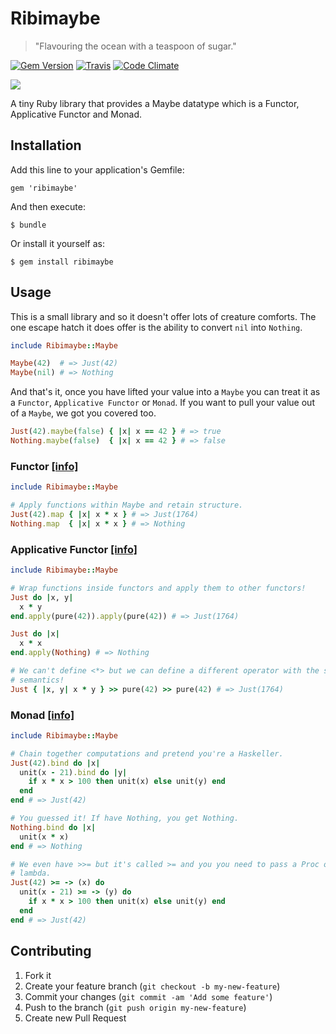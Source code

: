 # Ribimaybe

> "Flavouring the ocean with a teaspoon of sugar."

[![Gem Version](https://badge.fury.io/rb/ribimaybe.svg)](http://badge.fury.io/rb/ribimaybe)
[![Travis](https://travis-ci.org/mcfilib/ribimaybe.svg?branch=master)](http://travis-ci.org/mcfilib/ribimaybe)
[![Code Climate](https://codeclimate.com/github/mcfilib/ribimaybe.png)](https://codeclimate.com/github/mcfilib/ribimaybe)

![](maybe.gif)

A tiny Ruby library that provides a Maybe datatype which is a Functor,
Applicative Functor and Monad.

## Installation

Add this line to your application's Gemfile:

    gem 'ribimaybe'

And then execute:

    $ bundle

Or install it yourself as:

    $ gem install ribimaybe

## Usage

This is a small library and so it doesn't offer lots of creature comforts. The
one escape hatch it does offer is the ability to convert `nil` into `Nothing`.

``` ruby
include Ribimaybe::Maybe

Maybe(42)  # => Just(42)
Maybe(nil) # => Nothing
```

And that's it, once you have lifted your value into a `Maybe` you can treat it
as a `Functor`, `Applicative Functor` or `Monad`. If you want to pull your value
out of a `Maybe`, we got you covered too.

``` ruby
Just(42).maybe(false) { |x| x == 42 } # => true
Nothing.maybe(false)  { |x| x == 42 } # => false
```

### Functor [\[info\]](http://learnyouahaskell.com/functors-applicative-functors-and-monoids)

``` ruby
include Ribimaybe::Maybe

# Apply functions within Maybe and retain structure.
Just(42).map { |x| x * x } # => Just(1764)
Nothing.map  { |x| x * x } # => Nothing
```

### Applicative Functor [\[info\]](http://learnyouahaskell.com/functors-applicative-functors-and-monoids)

``` ruby
include Ribimaybe::Maybe

# Wrap functions inside functors and apply them to other functors!
Just do |x, y|
  x * y
end.apply(pure(42)).apply(pure(42)) # => Just(1764)

Just do |x|
  x * x
end.apply(Nothing) # => Nothing

# We can't define <*> but we can define a different operator with the same
# semantics!
Just { |x, y| x * y } >> pure(42) >> pure(42) # => Just(1764)
```

### Monad [\[info\]](http://www.learnyouahaskell.com/a-fistful-of-monads)

``` ruby
include Ribimaybe::Maybe

# Chain together computations and pretend you're a Haskeller.
Just(42).bind do |x|
  unit(x - 21).bind do |y|
    if x * x > 100 then unit(x) else unit(y) end
  end
end # => Just(42)

# You guessed it! If have Nothing, you get Nothing.
Nothing.bind do |x|
  unit(x * x)
end # => Nothing

# We even have >>= but it's called >= and you you need to pass a Proc or a
# lambda.
Just(42) >= -> (x) do
  unit(x - 21) >= -> (y) do
    if x * x > 100 then unit(x) else unit(y) end
  end
end # => Just(42)
```

## Contributing

1. Fork it
2. Create your feature branch (`git checkout -b my-new-feature`)
3. Commit your changes (`git commit -am 'Add some feature'`)
4. Push to the branch (`git push origin my-new-feature`)
5. Create new Pull Request
